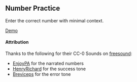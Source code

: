 ## Number Practice

Enter the correct number with minimal context.

[Demo](https://ryanford-dev.github.io/number-practice/)

#### Attribution

Thanks to the following for their CC-0 Sounds on [freesound](https://www.freesound.org):
- [EnjoyPA](https://freesound.org/people/EnjoyPA/) for the narrated numbers
- [HenryRichard](https://freesound.org/people/HenryRichard/) for the success tone
- [Breviceps](https://freesound.org/people/Breviceps/) for the error tone
